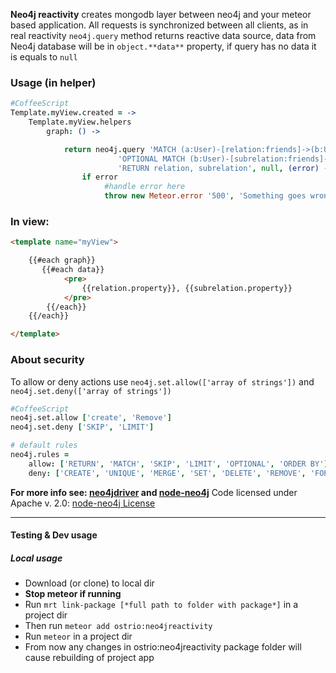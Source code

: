 **Neo4j reactivity** creates mongodb layer between neo4j and your meteor based application.
All requests is synchronized between all clients, as in real reactivity
```neo4j.query``` method returns reactive data source, data from Neo4j database will be in ```object.**data**``` property, if query has no data it is equals to ```null```

### Usage (in helper)
```coffeescript
#CoffeeScript
Template.myView.created = ->
    Template.myView.helpers
        graph: () ->

            return neo4j.query 'MATCH (a:User)-[relation:friends]->(b:User)' +
                        'OPTIONAL MATCH (b:User)-[subrelation:friends]->()' +
                        'RETURN relation, subrelation', null, (error) ->
                if error
                     #handle error here
                     throw new Meteor.error '500', 'Something goes wrong here', error.toString()
```
### In view:
```html
<template name="myView">

    {{#each graph}}
       {{#each data}}
            <pre>
                {{relation.property}}, {{subrelation.property}}
            </pre>
        {{/each}}
    {{/each}}

</template>
```

### About security
To allow or deny actions use ```neo4j.set.allow(['array of strings'])``` and ```neo4j.set.deny(['array of strings'])```
```coffeescript
#CoffeeScript
neo4j.set.allow ['create', 'Remove']
neo4j.set.deny ['SKIP', 'LIMIT']

# default rules
neo4j.rules = 
    allow: ['RETURN', 'MATCH', 'SKIP', 'LIMIT', 'OPTIONAL', 'ORDER BY']
    deny: ['CREATE', 'UNIQUE', 'MERGE', 'SET', 'DELETE', 'REMOVE', 'FOREACH', 'WHERE', 'ON', 'INDEX', 'USING', 'DROP']
```

**For more info see: [neo4jdriver](https://github.com/VeliovGroup/ostrio-neo4jdriver) and [node-neo4j](https://github.com/thingdom/node-neo4j)**
Code licensed under Apache v. 2.0: [node-neo4j License](https://github.com/thingdom/node-neo4j/blob/master/LICENSE) 

-----
#### Testing & Dev usage
##### Local usage

 - Download (or clone) to local dir
 - **Stop meteor if running**
 - Run ```mrt link-package [*full path to folder with package*]``` in a project dir
 - Then run ```meteor add ostrio:neo4jreactivity```
 - Run ```meteor``` in a project dir
 - From now any changes in ostrio:neo4jreactivity package folder will cause rebuilding of project app
